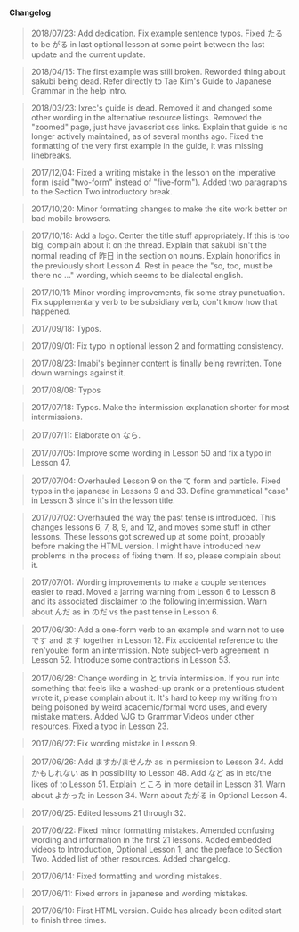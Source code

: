
#### Changelog



> 2018/07/23: Add dedication. Fix example sentence typos. Fixed たる to be がる in last optional lesson at some point between the last update and the current update.  

> 2018/04/15: The first example was still broken. Reworded thing about sakubi being dead. Refer directly to Tae Kim's Guide to Japanese Grammar in the help intro.  

> 2018/03/23: Ixrec's guide is dead. Removed it and changed some other wording in the alternative resource listings. Removed the "zoomed" page, just have javascript css links. Explain that guide is no longer actively maintained, as of several months ago. Fixed the formatting of the very first example in the guide, it was missing linebreaks.  

> 2017/12/04: Fixed a writing mistake in the lesson on the imperative form (said "two-form" instead of "five-form"). Added two paragraphs to the Section Two introductory break.  

> 2017/10/20: Minor formatting changes to make the site work better on bad mobile browsers.  

> 2017/10/18: Add a logo. Center the title stuff appropriately. If this is too big, complain about it on the thread. Explain that sakubi isn't the normal reading of 昨日 in the section on nouns. Explain honorifics in the previously short Lesson 4. Rest in peace the "so, too, must be there no ..." wording, which seems to be dialectal english.  

> 2017/10/11: Minor wording improvements, fix some stray punctuation. Fix supplementary verb to be subsidiary verb, don't know how that happened.  

> 2017/09/18: Typos.  

> 2017/09/01: Fix typo in optional lesson 2 and formatting consistency.  

> 2017/08/23: Imabi's beginner content is finally being rewritten. Tone down warnings against it.  

> 2017/08/08: Typos  

> 2017/07/18: Typos. Make the intermission explanation shorter for most intermissions.  

> 2017/07/11: Elaborate on なら.  

> 2017/07/05: Improve some wording in Lesson 50 and fix a typo in Lesson 47.  

> 2017/07/04: Overhauled Lesson 9 on the て form and particle. Fixed typos in the japanese in Lessons 9 and 33. Define grammatical "case" in Lesson 3 since it's in the lesson title.  

> 2017/07/02: Overhauled the way the past tense is introduced. This changes lessons 6, 7, 8, 9, and 12, and moves some stuff in other lessons. These lessons got screwed up at some point, probably before making the HTML version. I might have introduced new problems in the process of fixing them. If so, please complain about it.  

> 2017/07/01: Wording improvements to make a couple sentences easier to read. Moved a jarring warning from Lesson 6 to Lesson 8 and its associated disclaimer to the following intermission. Warn about んだ as in のだ vs the past tense in Lesson 6.  

> 2017/06/30: Add a one-form verb to an example and warn not to use です and ます together in Lesson 12. Fix accidental reference to the ren'youkei form an intermission. Note subject-verb agreement in Lesson 52. Introduce some contractions in Lesson 53.  

> 2017/06/28: Change wording in と trivia intermission. If you run into something that feels like a washed-up crank or a pretentious student wrote it, please complain about it. It's hard to keep my writing from being poisoned by weird academic/formal word uses, and every mistake matters. Added VJG to Grammar Videos under other resources. Fixed a typo in Lesson 23.   

> 2017/06/27: Fix wording mistake in Lesson 9.  

> 2017/06/26: Add ますか/ませんか as in permission to Lesson 34. Add かもしれない as in possibility to Lesson 48. Add など as in etc/the likes of to Lesson 51. Explain ところ in more detail in Lesson 31. Warn about よかった in Lesson 34. Warn about たがる in Optional Lesson 4.  

> 2017/06/25: Edited lessons 21 through 32.  

> 2017/06/22: Fixed minor formatting mistakes. Amended confusing wording and information in the first 21 lessons. Added embedded videos to Introduction, Optional Lesson 1, and the preface to Section Two. Added list of other resources. Added changelog.  

> 2017/06/14: Fixed formatting and wording mistakes.  

> 2017/06/11: Fixed errors in japanese and wording mistakes.  

> 2017/06/10: First HTML version. Guide has already been edited start to finish three times.  




